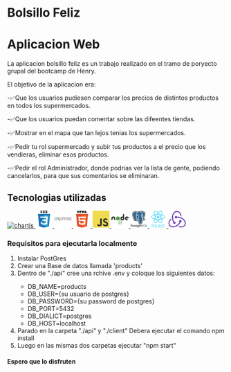 # Bolsillo Feliz
<h1>Aplicacion Web</h1>

La aplicacion bolsillo feliz es un trabajo realizado en el tramo de poryecto grupal del bootcamp de Henry.


El objetivo de la aplicacion era:

-✅Que los usuarios pudiesen comparar los precios de distintos productos en todos los supermercados.

-✅Que los usuarios puedan comentar sobre las difeentes tiendas.

-✅Mostrar en el mapa que tan lejos tenias los supermercados.

-✅Pedir tu rol supermercado y subir tus productos a el precio que los vendieras, eliminar esos productos.

-✅Pedir el rol Administrador, donde podrias ver la lista de gente, podiendo cancelarlos, para que sus comentarios se eliminaran.


<h2> Tecnologias utilizadas </h2>
<p align="left"> <a href="https://www.chartjs.org" target="_blank" rel="noreferrer"> <img src="https://www.chartjs.org/media/logo-title.svg" alt="chartjs" width="40" height="40"/> </a> <a href="https://www.w3schools.com/css/" target="_blank" rel="noreferrer"> <img src="https://raw.githubusercontent.com/devicons/devicon/master/icons/css3/css3-original-wordmark.svg" alt="css3" width="40" height="40"/> </a> <a href="https://expressjs.com" target="_blank" rel="noreferrer"> <img src="https://raw.githubusercontent.com/devicons/devicon/master/icons/express/express-original-wordmark.svg" alt="express" width="40" height="40"/> </a> <a href="https://www.w3.org/html/" target="_blank" rel="noreferrer"> <img src="https://raw.githubusercontent.com/devicons/devicon/master/icons/html5/html5-original-wordmark.svg" alt="html5" width="40" height="40"/> </a> <a href="https://developer.mozilla.org/en-US/docs/Web/JavaScript" target="_blank" rel="noreferrer"> <img src="https://raw.githubusercontent.com/devicons/devicon/master/icons/javascript/javascript-original.svg" alt="javascript" width="40" height="40"/> </a> <a href="https://nodejs.org" target="_blank" rel="noreferrer"> <img src="https://raw.githubusercontent.com/devicons/devicon/master/icons/nodejs/nodejs-original-wordmark.svg" alt="nodejs" width="40" height="40"/> </a> <a href="https://www.postgresql.org" target="_blank" rel="noreferrer"> <img src="https://raw.githubusercontent.com/devicons/devicon/master/icons/postgresql/postgresql-original-wordmark.svg" alt="postgresql" width="40" height="40"/> </a> <a href="https://reactjs.org/" target="_blank" rel="noreferrer"> <img src="https://raw.githubusercontent.com/devicons/devicon/master/icons/react/react-original-wordmark.svg" alt="react" width="40" height="40"/> </a> <a href="https://redux.js.org" target="_blank" rel="noreferrer"> <img src="https://raw.githubusercontent.com/devicons/devicon/master/icons/redux/redux-original.svg" alt="redux" width="40" height="40"/> </a> </p>

<h3>Requisitos para ejecutarla localmente</h3>
<ol> 
<li>Instalar PostGres</li>
<li>Crear una Base de datos llamada 'products'</li>
<li>Dentro de "./api" cree una rchive .env y coloque los siguientes datos:</li>

<ul>
<li>DB_NAME=products</li>
<li>DB_USER={su usuario de postgres}</li>
<li>DB_PASSWORD={su password de postgres}</li>
<li>DB_PORT=5432</li>
<li>DB_DIALICT=postgres</li>
<li>DB_HOST=localhost</li>
</ul>
<li>Parado en la carpeta "./api" y "./client" Debera ejecutar el comando npm install</li>
<li>Luego en las mismas dos carpetas ejecutar "npm start"</li>
</ol>
<h4>Espero que lo disfruten</h4>
